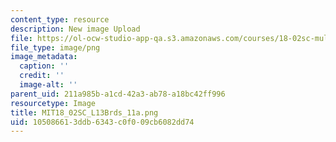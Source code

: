 ```yaml
---
content_type: resource
description: New image Upload
file: https://ol-ocw-studio-app-qa.s3.amazonaws.com/courses/18-02sc-multivariable-calculus-fall-2010/105086613ddb6343c0f009cb6082dd74_MIT18_02SC_L13Brds_11a.png
file_type: image/png
image_metadata:
  caption: ''
  credit: ''
  image-alt: ''
parent_uid: 211a985b-a1cd-42a3-ab78-a18bc42ff996
resourcetype: Image
title: MIT18_02SC_L13Brds_11a.png
uid: 10508661-3ddb-6343-c0f0-09cb6082dd74
---
```

